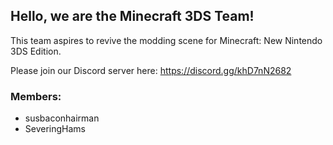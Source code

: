 ## Hello, we are the Minecraft 3DS Team!
This team aspires to revive the modding scene for Minecraft: New Nintendo 3DS Edition.

Please join our Discord server here: https://discord.gg/khD7nN2682

### Members:
- susbaconhairman
- SeveringHams
